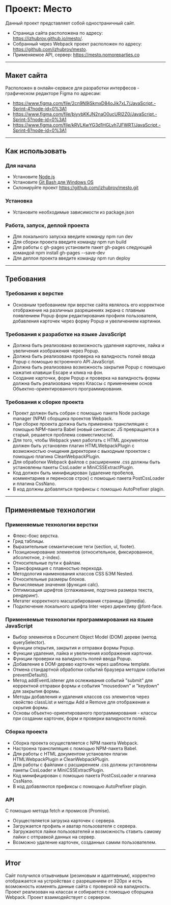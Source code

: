 # Проект: Место
Данный проект представляет собой одностраничный сайт.

* Страница сайта расположена по адресу: https://izhubrov.github.io/mesto/.
* Собранный через Webpack проект расположен по адресу: https://github.com/izhubrov/mesto.
* Применяемое API, сервер:  https://mesto.nomoreparties.co
___
## Макет сайта

Расположен в онлайн-сервисе для разработки интерфесов - графическом редакторе Figma по адресам:
* https://www.figma.com/file/2cn9N9jSkmxD84oJik7xL7/JavaScript.-Sprint-4?node-id=0%3A1
* https://www.figma.com/file/bjyvbKKJN2naO0ucURl2Z0/JavaScript.-Sprint-5?node-id=0%3A1
* https://www.figma.com/file/kRVLKwYG3d1HGLvh7JFWRT/JavaScript.-Sprint-6?node-id=0%3A1

___
## Как использовать

### Для начала
* Установите [Node.js](https://nodejs.org/en/download/)
* Установите [Git Bash для Windows OS](https://gitforwindows.org/)
* Склонируйте проект https://github.com/izhubrov/mesto.git

### Установка
* Установите необходимые зависимости из package.json

### Работа, запуск, деплой проекта
* Для локального запуска введите команду npm run dev
* Для сборки проекта введите команду npm run build
* Для работы с gh-pages установите пакет gh-pages следующей командой npm install gh-pages --save-dev
* Для деплоя проекта введите команду npm run deploy

___
## Требования

### Требования к верстке
* Основным требованием при верстке сайта являлось его корректное отображение на различных разрешениях экрана с плавным появлением Popup форм редактирования профиля пользователя, добавления карточек через форму Popup и увеличением картинки.

### Требования к разработке на языке JavaScript 
* Должна быть реализована возможность удаления карточек, лайка и увеличения изображения через Popup.
* Должна быть реализована проверка на валидность полей ввода Popup с помощью встроенного API JavaScript.
* Должна быть реализована возможность закрытия Popup с помощью нажатия клавиши Escape и клика на фон.
* Создание карточки, форм Popup и проверка на валидность формы должна быть реализована через Классы с применением основ Объектно-ориентированного программирования.

### Требования к сборке проекта
* Проект должен быть собран с помощью пакета Node package manager (NPM) сборщика проектов Webpack.
* При сборке проекта должна быть применена транспиляция с помощью NPM-пакета Babel (новый синтаксис JS превращается в старый, решается проблема совместимости).
* Для того, чтобы Webpack умел работать с HTML документом должен быть установлен плагин HTMLWebpackPlugin c возможностью очищения директории с выходным проектом с помощью плагина CleanWebpackPlugin.
* Для обработки Webpack файлов с расширением .css должны быть установлены пакеты CssLoader и MiniCSSExtractPlugin.
* Код должен быть минифицирован (удаление пробелов, комментариев и переносов строк) с помощью пакета PostCssLoader и плагина CssNano.
* В код должны добавляться префиксы с помощью AutoPrefixer plagin.

___
## Применяемые технологии

### Применяемые технологии верстки
* Флекс-бокс верстка.
* Грид таблицы.
* Выразительные семантические теги (section, ul, footer).
* Позиционирование элементов (относительное, фиксированное, абсолютное, z-index).
* Относительные пути к файлам.
* Трансформация с плавностью перехода.
* Методология наименования классов CSS БЭМ Nested.
* Относительные размеры блоков.
* Вычисляемые значения (функция calc).
* Оптимизация шрифтов (сглаживание, подгонка размера текста, рендеринг).
* Метатег корректного масштабирования страницы (@media).
* Подключение локального шрифта Inter через директиву @font-face.

### Применяемые технологии программирования на языке JavaScript
* Выбор элементов в Document Object Model (DOM) дереве (метод querySelector).
* Функции открытия, закрытия и отправки формы Popup.
* Функции удаления, лайка и увеличения изображения карточки.
* Функции проверки на валидность полей ввода Popup.
* Добавление в DOM-дерево карточек через шаблоны template.
* Отмена стандартной обработки событий браузера методом события preventDefault().
* Метод addEventListener для ослеживания событий "submit" для корректной отправки формы и события "mousedown" и "keydown"  для закрытия формы.
* Методы добавления и удаления классов css элементов через свойство classList и методы Add и Remove для отображения и скрытия формы.
* Основы объектно-ориентированого программирования - классы при создании карточек, форм и проверки валидности полей.

### Сборка проекта
* Сборка проекта осуществляется с NPM пакета Webpack.
* Настроена транспиляция с помощью NPM-пакета Babel.
* Для работы с HTML документом установлен плагин HTMLWebpackPlugin и CleanWebpackPlugin.
* Для работы с файлами с расширением .css должны установлены пакеты CssLoader и MiniCSSExtractPlugin.
* Код минифицирован с помощью пакета PostCssLoader и плагина CssNano.
* В код добавляются префиксы с помощью AutoPrefixer plagin.

### API
C помощью метода fetch и промисов (Promise).
* Осуществляется загрузка карточек с сервера.
* Загружается профиль и аватар пользователя с сервера.
* Загружаются лайки пользователей и возможность ставить самому лайки с отправкой данных на сервер.
* Возможно удаление карточек, созданных самим пользователем.
___
## Итог

Сайт получился отзывчивым (резиновым и адаптивным), корректно отображается на устройствах с разрешением от 320px и есть возможность изменять данные сайта с проверкой на валидность.
Проект реализован на классах и собирается с помощью сборщика Webpack.
Проект взаимодействует с сервером.
